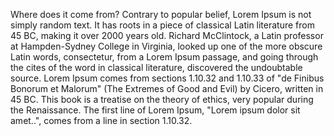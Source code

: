 Where does it come from?
Contrary to popular belief, Lorem Ipsum is not simply random text. 
It has roots in a piece of classical Latin literature from 45 BC, making it over 2000 years old. 
Richard McClintock, a Latin professor at Hampden-Sydney College in Virginia, looked up one of the more
 obscure Latin words, consectetur, from a Lorem Ipsum passage, and going through the cites of the word 
 in classical literature, discovered the undoubtable source. Lorem Ipsum comes from sections 1.10.32 and 
 1.10.33 of "de Finibus Bonorum et Malorum" (The Extremes of Good and Evil) by Cicero, written in 45 BC.
  This book is a treatise on the theory of ethics, very popular during the Renaissance. The first line 
  of Lorem Ipsum, "Lorem ipsum dolor sit amet..", comes from a line in section 1.10.32.